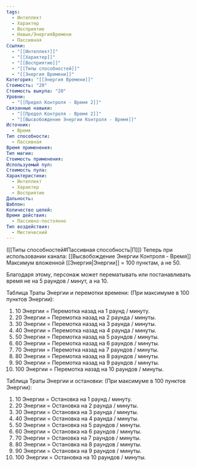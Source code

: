 ```yaml
---
tags:
  - Интеллект
  - Характер
  - Восприятие
  - Навык/ЭнергияВремени
  - Пассивная
Ссылки:
  - "[[Интеллект]]"
  - "[[Характер]]"
  - "[[Восприятие]]"
  - "[[Типы способностей]]"
  - "[[Энергия Времени]]"
Категория: "[[Энергия Времени]]"
Стоимость: "20"
Стоимость выкупа: "20"
Уровни:
  - "[[Предел Контроля - Время 2]]"
Связанные навыки:
  - "[[Предел Контроля - Время 2]]"
  - "[[Высвобождение Энергии Контроля - Время]]"
Источник:
  - Время
Тип способности:
  - Пассивная
Время применения: 
Тип магии: 
Стоимость применения: 
Используемый пул: 
Стоимость пула: 
Характеристики:
  - Интеллект
  - Характер
  - Восприятие
Дальность: 
Шаблон: 
Количество целей: 
Время действия:
  - Пассивно-постоянно
Тип воздействия:
  - Мистический
---
```

([[Типы способностей#Пассивная способность|П]]) Теперь при использовании канала: [[Высвобождение Энергии Контроля - Время]] Максимум вложенной [[Энергия|Энергии]] = 100 пунктам, а не 50.

Благодаря этому, персонаж может перематывать или постанавливать время не на 5 раундов / минут, а на 10. 

Таблица Траты Энергии и перемотки времени:
(При максимуме в 100 пунктов Энергии):

1. 10 Энергии = Перемотка назад на 1 раунд / минуту.
2. 20 Энергии = Перемотка назад на 2 раунда / минуты.
3. 30 Энергии = Перемотка назад на 3 раунда / минуты. 
4. 40 Энергии = Перемотка назад на 4 раунда / минуты. 
5. 50 Энергии = Перемотка назад на 5 раундов / минуты.
6. 60 Энергии = Перемотка назад на 6 раундов / минуты.
7. 70 Энергии = Перемотка назад на 7 раундов / минуты.
8. 80 Энергии = Перемотка назад на 8 раундов / минуты.
9. 90 Энергии = Перемотка назад на 9 раундов / минуты.
10. 100 Энергии = Перемотка назад на 10 раундов / минуты.

Таблица Траты Энергии и остановки:
(При максимуме в 100 пунктов Энергии):

1. 10 Энергии = Остановка на 1 раунд / минуту.
2. 20 Энергии = Остановка на 2 раунда / минуты.
3. 30 Энергии = Остановка на 3 раунда / минуты. 
4. 40 Энергии = Остановка на 4 раунда / минуты. 
5. 50 Энергии = Остановка на 5 раундов / минуты. 
6. 60 Энергии = Остановка на 6 раундов / минуты.
7. 70 Энергии = Остановка на 7 раундов / минуты.
8. 80 Энергии = Остановка на 8 раундов / минуты.
9. 90 Энергии = Остановка на 9 раундов / минуты.
10. 100 Энергии = Остановка на 10 раундов / минуты. 